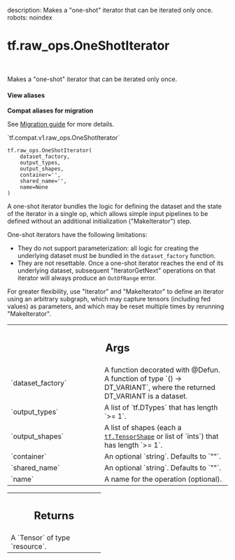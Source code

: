 description: Makes a "one-shot" iterator that can be iterated only once.
robots: noindex

# tf.raw_ops.OneShotIterator

<!-- Insert buttons and diff -->

<table class="tfo-notebook-buttons tfo-api nocontent" align="left">

</table>



Makes a "one-shot" iterator that can be iterated only once.

<section class="expandable">
  <h4 class="showalways">View aliases</h4>
  <p>
<b>Compat aliases for migration</b>
<p>See
<a href="https://www.tensorflow.org/guide/migrate">Migration guide</a> for
more details.</p>
<p>`tf.compat.v1.raw_ops.OneShotIterator`</p>
</p>
</section>

<pre class="devsite-click-to-copy prettyprint lang-py tfo-signature-link">
<code>tf.raw_ops.OneShotIterator(
    dataset_factory,
    output_types,
    output_shapes,
    container=&#x27;&#x27;,
    shared_name=&#x27;&#x27;,
    name=None
)
</code></pre>



<!-- Placeholder for "Used in" -->

A one-shot iterator bundles the logic for defining the dataset and
the state of the iterator in a single op, which allows simple input
pipelines to be defined without an additional initialization
("MakeIterator") step.

One-shot iterators have the following limitations:

* They do not support parameterization: all logic for creating the underlying
  dataset must be bundled in the `dataset_factory` function.
* They are not resettable. Once a one-shot iterator reaches the end of its
  underlying dataset, subsequent "IteratorGetNext" operations on that
  iterator will always produce an `OutOfRange` error.

For greater flexibility, use "Iterator" and "MakeIterator" to define
an iterator using an arbitrary subgraph, which may capture tensors
(including fed values) as parameters, and which may be reset multiple
times by rerunning "MakeIterator".

<!-- Tabular view -->
 <table class="responsive fixed orange">
<colgroup><col width="214px"><col></colgroup>
<tr><th colspan="2"><h2 class="add-link">Args</h2></th></tr>

<tr>
<td>
`dataset_factory`
</td>
<td>
A function decorated with @Defun.
A function of type `() -> DT_VARIANT`, where the returned
DT_VARIANT is a dataset.
</td>
</tr><tr>
<td>
`output_types`
</td>
<td>
A list of `tf.DTypes` that has length `>= 1`.
</td>
</tr><tr>
<td>
`output_shapes`
</td>
<td>
A list of shapes (each a <a href="../../tf/TensorShape.md"><code>tf.TensorShape</code></a> or list of `ints`) that has length `>= 1`.
</td>
</tr><tr>
<td>
`container`
</td>
<td>
An optional `string`. Defaults to `""`.
</td>
</tr><tr>
<td>
`shared_name`
</td>
<td>
An optional `string`. Defaults to `""`.
</td>
</tr><tr>
<td>
`name`
</td>
<td>
A name for the operation (optional).
</td>
</tr>
</table>



<!-- Tabular view -->
 <table class="responsive fixed orange">
<colgroup><col width="214px"><col></colgroup>
<tr><th colspan="2"><h2 class="add-link">Returns</h2></th></tr>
<tr class="alt">
<td colspan="2">
A `Tensor` of type `resource`.
</td>
</tr>

</table>

